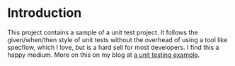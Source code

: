 # Introduction

This project contains a sample of a unit test project. It follows the given/when/then style of unit tests without the overhead of using a tool like specflow, which I love, but is a hard sell for most developers. I find this a happy medium. More on this on my blog at [a unit testing example](https://qudooschaudhry.github.io/posts/a-unit-testing-example).

